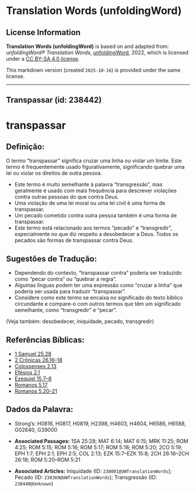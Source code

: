 # Translation Words (unfoldingWord)

## License Information

**Translation Words (unfoldingWord)** is based on and adapted from: _unfoldingWord® Translation Words_, [unfoldingWord](https://unfoldingword.org/utw), 2022, which is licensed under a [CC BY-SA 4.0 license](https://creativecommons.org/licenses/by-sa/4.0/legalcode.en).

This markdown version (created `2025-10-16`) is provided under the same license.



--------------------------------

## Transpassar (id: 238442)

transpassar
===========

Definição:
----------

O termo “transpassar” significa cruzar uma linha ou violar um limite. Este termo é frequentemente usado figurativamente, significando quebrar uma lei ou violar os direitos de outra pessoa.

* Este termo é muito semelhante à palavra “transgressão”, mas geralmente é usado com mais frequência para descrever violações contra outras pessoas do que contra Deus.
* Uma violação de uma lei moral ou uma lei civil é uma forma de transpassar.
* Um pecado cometido contra outra pessoa também é uma forma de transpassar.
* Este termo está relacionado aos termos “pecado” e “transgredir”, especialmente no que diz respeito a desobedecer a Deus. Todos os pecados são formas de transpassar contra Deus.

Sugestões de Tradução:
----------------------

* Dependendo do contexto, “transpassar contra” poderia ser traduzido como “pecar contra” ou “quebrar a regra”.
* Algumas línguas podem ter uma expressão como “cruzar a linha” que poderia ser usada para traduzir “transpassar”.
* Considere como este termo se encaixa no significado do texto bíblico circundante e compare\-o com outros termos que têm um significado semelhante, como “transgredir” e “pecar”.

(Veja também: desobedecer, iniquidade, pecado, transgredir)

Referências Bíblicas:
---------------------

* [1 Samuel 25\.28](https://ref.ly/1Sam25:28)
* [2 Crônicas 26\.16–18](https://ref.ly/2Chr26:16-2Chr26:18)
* [Colossenses 2\.13](https://ref.ly/Col2:13)
* [Efésios 2\.1](https://ref.ly/Eph2:1)
* [Ezequiel 15\.7–8](https://ref.ly/Ezek15:7-Ezek15:8)
* [Romanos 5\.17](https://ref.ly/Rom5:17)
* [Romanos 5\.20–21](https://ref.ly/Rom5:20-Rom5:21)

Dados da Palavra:
-----------------

* Strong’s: H0816, H0817, H0819, H2398, H4603, H4604, H6586, H6588, G02640, G39000

* **Associated Passages:** 1SA 25:28; MAT 6:14; MAT 6:15; MRK 11:25; ROM 4:25; ROM 5:15; ROM 5:16; ROM 5:17; ROM 5:18; ROM 5:20; 2CO 5:19; EPH 1:7; EPH 2:1; EPH 2:5; COL 2:13; EZK 15:7–EZK 15:8; 2CH 26:16–2CH 26:18; ROM 5:20–ROM 5:21
* **Associated Articles:** Iniquidade (ID: `238001@UWTranslationWords`); Pecado (ID: `238369@UWTranslationWords`); Transgressão (ID: `238440@Unknown`)

